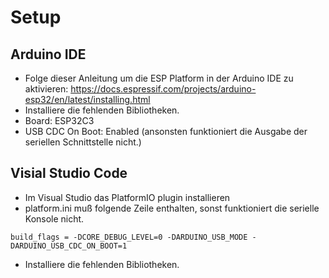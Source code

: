 # Setup
## Arduino IDE
- Folge dieser Anleitung um die ESP Platform in der Arduino IDE zu aktivieren: https://docs.espressif.com/projects/arduino-esp32/en/latest/installing.html
- Installiere die fehlenden Bibliotheken.
- Board: ESP32C3
- USB CDC On Boot: Enabled
  (ansonsten funktioniert die Ausgabe der seriellen Schnittstelle nicht.)


## Visial Studio Code
- Im Visual Studio das PlatformIO plugin installieren
- platform.ini muß folgende Zeile enthalten, sonst funktioniert die serielle Konsole nicht.
```
build_flags = -DCORE_DEBUG_LEVEL=0 -DARDUINO_USB_MODE -DARDUINO_USB_CDC_ON_BOOT=1
```
- Installiere die fehlenden Bibliotheken.


